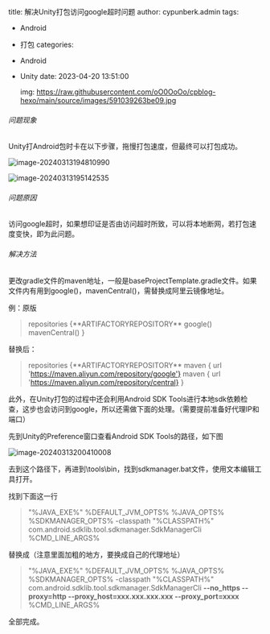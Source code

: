 title: 解决Unity打包访问google超时问题
author: cypunberk.admin
tags:
  - Android

  - 打包
    categories:

  - Android

  - Unity
    date: 2023-04-20 13:51:00
    
    img: https://raw.githubusercontent.com/oO0OoOo/cpblog-hexo/main/source/images/591039263be09.jpg

###### 问题现象
Unity打Android包时卡在以下步骤，拖慢打包速度，但最终可以打包成功。

![image-20240313194810990](https://raw.githubusercontent.com/oO0OoOo/cpblog-hexo/main/source/images/202403131948046.png)

![image-20240313195142535](https://raw.githubusercontent.com/oO0OoOo/cpblog-hexo/main/source/images/202403131951553.png)

###### 问题原因

访问google超时，如果想印证是否由访问超时所致，可以将本地断网，若打包速度变快，即为此问题。

###### 解决方法

更改gradle文件的maven地址，一般是baseProjectTemplate.gradle文件。如果文件内有用到google()，mavenCentral()，需替换成阿里云镜像地址。

例：原版

> repositories {\*\*ARTIFACTORYREPOSITORY\*\*
> 		google()
>                 mavenCentral()
> }



替换后：

> repositories {\*\*ARTIFACTORYREPOSITORY\*\*
> 		maven { url 'https://maven.aliyun.com/repository/google'}
>                 maven { url 'https://maven.aliyun.com/repository/central}
> }



此外，在Unity打包的过程中还会利用Android SDK Tools进行本地sdk依赖检查，这步也会访问到google，所以还需做下面的处理。（需要提前准备好代理IP和端口）



先到Unity的Preference窗口查看Android SDK Tools的路径，如下图

![image-20240313200410008](https://raw.githubusercontent.com/oO0OoOo/cpblog-hexo/main/source/images/202403132004046.png)



去到这个路径下，再进到\tools\bin，找到sdkmanager.bat文件，使用文本编辑工具打开。

找到下面这一行

> "%JAVA_EXE%" %DEFAULT_JVM_OPTS% %JAVA_OPTS% %SDKMANAGER_OPTS%  -classpath "%CLASSPATH%" com.android.sdklib.tool.sdkmanager.SdkManagerCli %CMD_LINE_ARGS%

替换成（注意里面加粗的地方，要换成自己的代理地址）

> "%JAVA_EXE%" %DEFAULT_JVM_OPTS% %JAVA_OPTS% %SDKMANAGER_OPTS%  -classpath "%CLASSPATH%" com.android.sdklib.tool.sdkmanager.SdkManagerCli **--no_https --proxy=http --proxy_host=xxx.xxx.xxx.xxx --proxy_port=xxxx** %CMD_LINE_ARGS% 



全部完成。

